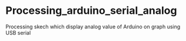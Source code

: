 Processing_arduino_serial_analog
================================

Processing skech which display analog value of Arduino on graph using USB serial

